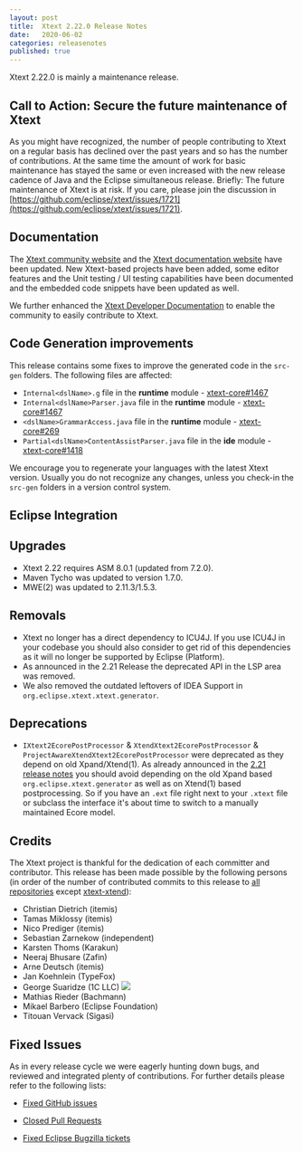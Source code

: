 ```yaml
---
layout: post
title:  Xtext 2.22.0 Release Notes
date:   2020-06-02
categories: releasenotes
published: true
---
```


Xtext 2.22.0 is mainly a maintenance release.

## Call to Action: Secure the future maintenance of Xtext

As you might have recognized, the number of people contributing to Xtext on a regular basis has declined over the past years and so has the number of contributions. At the same time the amount of work for basic maintenance has stayed the same or even increased with the new release cadence of Java and the Eclipse simultaneous release. Briefly: The future maintenance of Xtext is at risk. If you care, please join the discussion in [https://github.com/eclipse/xtext/issues/1721](https://github.com/eclipse/xtext/issues/1721).

## Documentation

The [Xtext community website](https://www.eclipse.org/Xtext/community.html) and the [Xtext documentation website](https://www.eclipse.org/Xtext/documentation/index.html) have been updated. New Xtext-based projects have been added, some editor features and the Unit testing / UI testing capabilities have been documented and the embedded code snippets have been updated as well.

We further enhanced the [Xtext Developer Documentation](https://github.com/eclipse/xtext/tree/master/dev-doc) to enable the community to easily contribute to Xtext.

## Code Generation improvements
This release contains some fixes to improve the generated code in the `src-gen` folders. The following files are affected:

* `Internal<dslName>.g` file in the **runtime** module - [xtext-core#1467](https://github.com/eclipse/xtext-core/issues/1467)
* `Internal<dslName>Parser.java` file in the **runtime** module - [xtext-core#1467](https://github.com/eclipse/xtext-core/issues/1467)
* `<dslName>GrammarAccess.java` file in the **runtime** module - [xtext-core#269](https://github.com/eclipse/xtext-core/issues/269)
* `Partial<dslName>ContentAssistParser.java` file in the **ide** module - [xtext-core#1418](https://github.com/eclipse/xtext-core/issues/1418)

We encourage you to regenerate your languages with the latest Xtext version. Usually you do not recognize any changes, unless you check-in the `src-gen` folders in a version control system.

## Eclipse Integration

## Upgrades

* Xtext 2.22 requires ASM 8.0.1 (updated from 7.2.0).
* Maven Tycho was updated to version 1.7.0.
* MWE(2) was updated to 2.11.3/1.5.3.

## Removals

* Xtext no longer has a direct dependency to ICU4J. If you use ICU4J in your codebase you should also consider to get rid of this dependencies as it will no longer be supported by Eclipse (Platform).
* As announced in the 2.21 Release the deprecated API in the LSP area was removed.
* We also removed the outdated leftovers of IDEA Support in `org.eclipse.xtext.xtext.generator`.

## Deprecations

* `IXtext2EcorePostProcessor` & `XtendXtext2EcorePostProcessor` & `ProjectAwareXtendXtext2EcorePostProcessor` were deprecated as they depend on old Xpand/Xtend(1). As already announced in the [2.21 release notes](#/releasenotes/2020/03/03/version-2-21-0) you should avoid depending on the old Xpand based `org.eclipse.xtext.generator` as well as on Xtend(1) based postprocessing. So if you have an `.ext` file right next to your `.xtext` file or subclass the interface it's about time to switch to a manually maintained Ecore model.

## Credits

The Xtext project is thankful for the dedication of each committer and contributor. This release has been made possible by the following persons (in order of the number of contributed commits to this release to [all repositories](https://github.com/eclipse/xtext#repositories) except [xtext-xtend](https://github.com/eclipse/xtext-xtend)):

- Christian Dietrich (itemis)
- Tamas Miklossy (itemis)
- Nico Prediger (itemis)
- Sebastian Zarnekow (independent)
- Karsten Thoms (Karakun)
- Neeraj Bhusare (Zafin)
- Arne Deutsch (itemis)
- Jan Koehnlein (TypeFox)
- George Suaridze (1C LLC) ![](https://img.shields.io/badge/-first%20time%20contributor-green.svg)
- Mathias Rieder (Bachmann)
- Mikael Barbero (Eclipse Foundation)
- Titouan Vervack (Sigasi)

## Fixed Issues

As in every release cycle we were eagerly hunting down bugs, and reviewed and integrated plenty of contributions. For further details please refer to the following lists:

* [Fixed GitHub issues](https://github.com/search?utf8=%E2%9C%93&q=is%3Aissue+milestone%3ARelease_2.22+is%3Aclosed+repo%3Aeclipse%2Fxtext+repo%3Aeclipse%2Fxtext-core+repo%3Aeclipse%2Fxtext-lib+repo%3Aeclipse%2Fxtext-extras+repo%3Aeclipse%2Fxtext-eclipse+repo%3Aeclipse%2Fxtext-idea+repo%3Aeclipse%2Fxtext-web+repo%3Aeclipse%2Fxtext-maven+repo%3Aeclipse%2Fxtext-xtend&type=Issues&ref=searchresults)

* [Closed Pull Requests](https://github.com/search?utf8=%E2%9C%93&q=is%3Apr+milestone%3ARelease_2.22+is%3Aclosed+repo%3Aeclipse%2Fxtext+repo%3Aeclipse%2Fxtext-core+repo%3Aeclipse%2Fxtext-lib+repo%3Aeclipse%2Fxtext-extras+repo%3Aeclipse%2Fxtext-eclipse+repo%3Aeclipse%2Fxtext-idea+repo%3Aeclipse%2Fxtext-web+repo%3Aeclipse%2Fxtext-maven+repo%3Aeclipse%2Fxtext-xtend&type=Issues&ref=searchresults)

* [Fixed Eclipse Bugzilla tickets](https://bugs.eclipse.org/bugs/buglist.cgi?bug_status=RESOLVED&bug_status=VERIFIED&bug_status=CLOSED&classification=Modeling&classification=Tools&columnlist=product%2Ccomponent%2Cassigned_to%2Cbug_status%2Cresolution%2Cshort_desc%2Cchangeddate%2Ckeywords&f0=OP&f1=OP&f3=CP&f4=CP&known_name=Xtext%202.22&list_id=16618269&product=TMF&product=Xtend&query_based_on=Xtext%202.22&query_format=advanced&status_whiteboard=v2.22&status_whiteboard_type=allwordssubstr)
